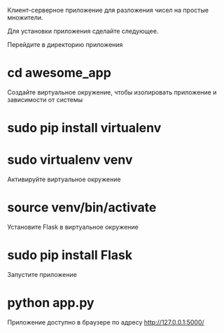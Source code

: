 Клиент-серверное приложение для разложения чисел на простые множители.

Для установки приложения сделайте следующее.

Перейдите в директорию приложения
# cd awesome_app

Создайте виртуальное окружение, чтобы изолировать приложение и зависимости от системы
# sudo pip install virtualenv
# sudo virtualenv venv

Активируйте виртуальное окружение
# source venv/bin/activate

Установите Flask в виртуальное окружение
# sudo pip install Flask

Запустите приложение
# python app.py

Приложение доступно в браузере по адресу 
http://127.0.0.1:5000/ 


